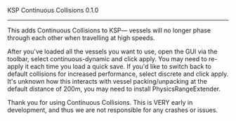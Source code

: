 KSP Continuous Collisions 0.1.0
_______________________________

This adds Continuous Collisions to KSP— vessels will no longer phase through each other when travelling at high speeds.

After you've loaded all the vessels you want to use, open the GUI via the toolbar, select continuous-dynamic and click apply. You may need to re-apply it each time you load a quick save. If you'd like to switch back to default collisions for increased performance, select discrete and click apply. It's unknown how this interacts with vessel packing/unpacking at the default distance of 200m, you may need to install PhysicsRangeExtender. 

Thank you for using Continuous Collisions. This is VERY early in development, and thus we are not responsible for any crashes or issues.
